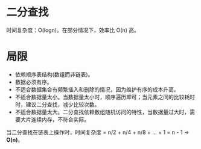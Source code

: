 # 二分查找

时间复杂度：O(logn)。在部分情况下，效率比 O(n) 高。

# 局限

- 依赖顺序表结构(数组而非链表)。
- 数据必须有序。
- 不适合数据集合有频繁插入和删除的情况，因为维护有序的成本升高。
- 不适合数据量太小。当数据量太小时，顺序遍历即可；当元素之间的比较耗时时，建议二分查找，减少比较次数。
- 不适合数据量太大。二分查找依赖数组随机访问的特性，当数据量过大时，需要大片连续内存，不符合实际。

当二分查找在链表上操作时，时间复杂度 = n/2 + n/4 + n/8 + ... + 1 = n - 1 -> **O(n)**。
